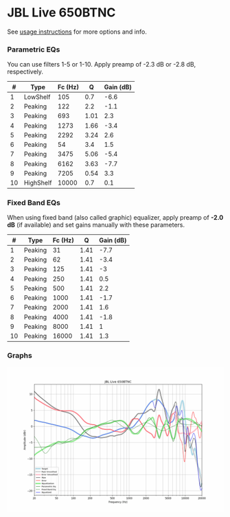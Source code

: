 # JBL Live 650BTNC
See [usage instructions](https://github.com/jaakkopasanen/AutoEq#usage) for more options and info.

### Parametric EQs
You can use filters 1-5 or 1-10. Apply preamp of -2.3 dB or -2.8 dB, respectively.

|   # | Type      |   Fc (Hz) |    Q |   Gain (dB) |
|-----|-----------|-----------|------|-------------|
|   1 | LowShelf  |       105 | 0.7  |        -6.6 |
|   2 | Peaking   |       122 | 2.2  |        -1.1 |
|   3 | Peaking   |       693 | 1.01 |         2.3 |
|   4 | Peaking   |      1273 | 1.66 |        -3.4 |
|   5 | Peaking   |      2292 | 3.24 |         2.6 |
|   6 | Peaking   |        54 | 3.4  |         1.5 |
|   7 | Peaking   |      3475 | 5.06 |        -5.4 |
|   8 | Peaking   |      6162 | 3.63 |        -7.7 |
|   9 | Peaking   |      7205 | 0.54 |         3.3 |
|  10 | HighShelf |     10000 | 0.7  |         0.1 |

### Fixed Band EQs
When using fixed band (also called graphic) equalizer, apply preamp of **-2.0 dB** (if available) and set gains manually with these parameters.

|   # | Type    |   Fc (Hz) |    Q |   Gain (dB) |
|-----|---------|-----------|------|-------------|
|   1 | Peaking |        31 | 1.41 |        -7.7 |
|   2 | Peaking |        62 | 1.41 |        -3.4 |
|   3 | Peaking |       125 | 1.41 |        -3   |
|   4 | Peaking |       250 | 1.41 |         0.5 |
|   5 | Peaking |       500 | 1.41 |         2.2 |
|   6 | Peaking |      1000 | 1.41 |        -1.7 |
|   7 | Peaking |      2000 | 1.41 |         1.6 |
|   8 | Peaking |      4000 | 1.41 |        -1.8 |
|   9 | Peaking |      8000 | 1.41 |         1   |
|  10 | Peaking |     16000 | 1.41 |         1.3 |

### Graphs
![](./JBL%20Live%20650BTNC.png)
